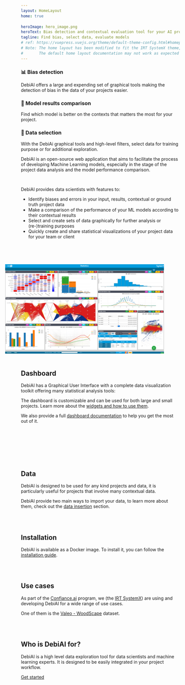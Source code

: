 ```yaml
---
layout: HomeLayout
home: true

heroImage: hero_image.png
heroText: Bias detection and contextual evaluation tool for your AI projects
tagline: Find bias, select data, evaluate models
# ref: https://vuepress.vuejs.org/theme/default-theme-config.html#homepage
# Note: The home layout has been modified to fit the IRT SystemX theme,
#       The default home layout documentation may not work as expected
---
```


<!-- Features -->
<div class="features">
  <div class="feature">
    <h3>📊 Bias detection</h3>
    <p>DebiAI offers a large and expending set of graphical tools making the detection of bias in the data of your projects easier.</p>
  </div>
  <div class="feature">
    <h3>💪 Model results comparison</h3>
    <!-- Badges Ref : https://v1.vuepress.vuejs.org/guide/using-vue.html#built-in-components -->
    <p>Find which model is better on the contexts that matters the most for your project.</p>
  </div>
  <div class="feature">
    <h3>🔎 Data selection</h3>
    <p>With the DebiAi graphical tools and high-level filters, select data for training purpose or for additional exploration.</p>
  </div>
</div>

<!-- Project description -->

DebiAI is an open-source web application that aims to facilitate the process of developing Machine Learning models, especially in the stage of the project data analysis and the model performance comparison.

<br>

DebiAI provides data scientists with features to:

- Identify biases and errors in your input, results, contextual or ground truth project data
- Make a comparison of the performance of your ML models according to their contextual results
- Select and create sets of data graphically for further analysis or (re-)training purposes
- Quickly create and share statistical visualizations of your project data for your team or client

<br>
<br>
<br>

![dashboard](./ans.png)

## Dashboard

DebiAI has a Graphical User Interface with a complete data visualization toolkit offering many statistical analysis tools:

The dashboard is customizable and can be used for both large and small projects. Learn more about the [widgets and how to use them](../dashboard/widgets/).

We also provide a full [dashboard documentation](../dashboard/README.md) to help you get the most out of it.

<style>
  img[alt$="dashboard"] {
    float: right;
  width: 650px;
  padding: 50px;
  padding-top: 0px;
}
</style>

<br>
<br>
<br>
<br>
<br>
<br>

## Data

DebiAI is designed to be used for any kind projects and data, it is particularly useful for projects that involve many contextual data.

DebiAI provide two main ways to import your data, to learn more about them, check out the [data insertion](../dataInsertion/README.md) section.

<br>
<br>

## Installation

DebiAI is available as a Docker image. To install it, you can follow the [installation guide](gettingStarted/installation/README.md).

<br>
<br>

## Use cases

As part of the [Confiance.ai](https://www.confiance.ai/) program, we (the [IRT SystemX](https://www.irt-systemx.fr/)) are using and developing DebiAI for a wide range of use cases.

One of them is the [Valeo - WoodScape](../useCases/woodscape/) dataset.

<br>
<br>

## Who is DebiAI for?

DebiAI is a high level data exploration tool for data scientists and machine learning experts. It is designed to be easily integrated in your project workflow.

[Get started](gettingStarted/README.md)

<br>
<br>